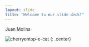 ```yaml
---
layout: slide
title: "Welcome to our slide deck!"
---
```


Juan Molina

![cherryontop-o-cat](https://octodex.github.com/images/cherryontop-o-cat.png)
{: .center}
